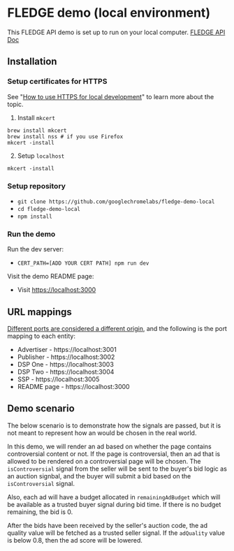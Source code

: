 # FLEDGE demo (local environment)

This FLEDGE API demo is set up to run on your local computer.
[FLEDGE API Doc](https://developer.chrome.com/blog/fledge-api/)

## Installation

### Setup certificates for HTTPS

See "[How to use HTTPS for local development](https://web.dev/how-to-use-local-https/)" to learn more about the topic.

1. Install `mkcert`

```
brew install mkcert
brew install nss # if you use Firefox
mkcert -install
```

2. Setup `localhost`

```
mkcert -install
```

### Setup repository

- `git clone https://github.com/googlechromelabs/fledge-demo-local`
- `cd fledge-demo-local`
- `npm install`

### Run the demo

Run the dev server:

- `CERT_PATH=[ADD YOUR CERT PATH] npm run dev`

Visit the demo README page:

- Visit [https://localhost:3000](https://localhost:3000)

## URL mappings

[Different ports are considered a different origin](https://web.dev/same-site-same-origin/), and the following is the port mapping to each entity:

- Advertiser - https://localhost:3001
- Publisher - https://localhost:3002
- DSP One - https://localhost:3003
- DSP Two - https://localhost:3004
- SSP - https://localhost:3005
- README page - https://localhost:3000

## Demo scenario

The below scenario is to demonstrate how the signals are passed, but it is not meant to represent how an would be chosen in the real world. 

In this demo, we will render an ad based on whether the page contains controversial content or not. If the page is controversial, then an ad that is allowed to be rendered on a controversial page will be chosen. The `isControversial` signal from the seller will be sent to the buyer's bid logic as an auction signbal, and the buyer will submit a bid based on the `isControversial` signal.  

Also, each ad will have a budget allocated in `remainingAdBudget` which will be available as a trusted buyer signal during bid time. If there is no budget remaining, the bid is 0.  

After the bids have been received by the seller's auction code, the ad quality value will be fetched as a trusted seller signal. If the `adQuality` value is below 0.8, then the ad score will be lowered.
